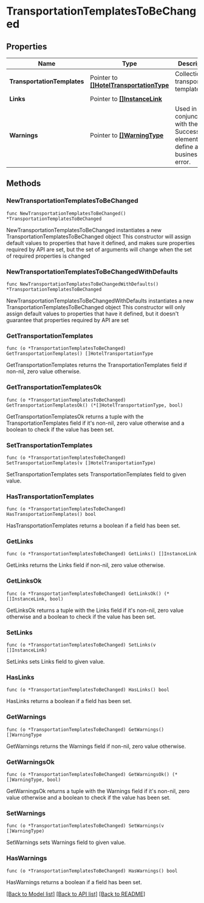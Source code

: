 # TransportationTemplatesToBeChanged

## Properties

Name | Type | Description | Notes
------------ | ------------- | ------------- | -------------
**TransportationTemplates** | Pointer to [**[]HotelTransportationType**](HotelTransportationType.md) | Collection of transportation templates. | [optional] 
**Links** | Pointer to [**[]InstanceLink**](InstanceLink.md) |  | [optional] 
**Warnings** | Pointer to [**[]WarningType**](WarningType.md) | Used in conjunction with the Success element to define a business error. | [optional] 

## Methods

### NewTransportationTemplatesToBeChanged

`func NewTransportationTemplatesToBeChanged() *TransportationTemplatesToBeChanged`

NewTransportationTemplatesToBeChanged instantiates a new TransportationTemplatesToBeChanged object
This constructor will assign default values to properties that have it defined,
and makes sure properties required by API are set, but the set of arguments
will change when the set of required properties is changed

### NewTransportationTemplatesToBeChangedWithDefaults

`func NewTransportationTemplatesToBeChangedWithDefaults() *TransportationTemplatesToBeChanged`

NewTransportationTemplatesToBeChangedWithDefaults instantiates a new TransportationTemplatesToBeChanged object
This constructor will only assign default values to properties that have it defined,
but it doesn't guarantee that properties required by API are set

### GetTransportationTemplates

`func (o *TransportationTemplatesToBeChanged) GetTransportationTemplates() []HotelTransportationType`

GetTransportationTemplates returns the TransportationTemplates field if non-nil, zero value otherwise.

### GetTransportationTemplatesOk

`func (o *TransportationTemplatesToBeChanged) GetTransportationTemplatesOk() (*[]HotelTransportationType, bool)`

GetTransportationTemplatesOk returns a tuple with the TransportationTemplates field if it's non-nil, zero value otherwise
and a boolean to check if the value has been set.

### SetTransportationTemplates

`func (o *TransportationTemplatesToBeChanged) SetTransportationTemplates(v []HotelTransportationType)`

SetTransportationTemplates sets TransportationTemplates field to given value.

### HasTransportationTemplates

`func (o *TransportationTemplatesToBeChanged) HasTransportationTemplates() bool`

HasTransportationTemplates returns a boolean if a field has been set.

### GetLinks

`func (o *TransportationTemplatesToBeChanged) GetLinks() []InstanceLink`

GetLinks returns the Links field if non-nil, zero value otherwise.

### GetLinksOk

`func (o *TransportationTemplatesToBeChanged) GetLinksOk() (*[]InstanceLink, bool)`

GetLinksOk returns a tuple with the Links field if it's non-nil, zero value otherwise
and a boolean to check if the value has been set.

### SetLinks

`func (o *TransportationTemplatesToBeChanged) SetLinks(v []InstanceLink)`

SetLinks sets Links field to given value.

### HasLinks

`func (o *TransportationTemplatesToBeChanged) HasLinks() bool`

HasLinks returns a boolean if a field has been set.

### GetWarnings

`func (o *TransportationTemplatesToBeChanged) GetWarnings() []WarningType`

GetWarnings returns the Warnings field if non-nil, zero value otherwise.

### GetWarningsOk

`func (o *TransportationTemplatesToBeChanged) GetWarningsOk() (*[]WarningType, bool)`

GetWarningsOk returns a tuple with the Warnings field if it's non-nil, zero value otherwise
and a boolean to check if the value has been set.

### SetWarnings

`func (o *TransportationTemplatesToBeChanged) SetWarnings(v []WarningType)`

SetWarnings sets Warnings field to given value.

### HasWarnings

`func (o *TransportationTemplatesToBeChanged) HasWarnings() bool`

HasWarnings returns a boolean if a field has been set.


[[Back to Model list]](../README.md#documentation-for-models) [[Back to API list]](../README.md#documentation-for-api-endpoints) [[Back to README]](../README.md)



